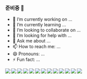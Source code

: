 ### 준비중 👋

- 🔭 I’m currently working on ...
- 🌱 I’m currently learning ...
- 👯 I’m looking to collaborate on ...
- 🤔 I’m looking for help with ...
- 💬 Ask me about ...
- 📫 How to reach me: ...
- 😄 Pronouns: ...
- ⚡ Fun fact: ...

<img src="https://img.shields.io/badge/HTML-E34F26?style=float-square&logo=HTML5&logoColor=white" align='left'/>
<img src="https://img.shields.io/badge/CSS-1572B6?style=float-square&logo=HTML5&logoColor=white" align='left'/>
<img src="https://img.shields.io/badge/JS-F7DF1E?style=float-square&logo=JavaScript&logoColor=white" align='left'/>
<img src="https://img.shields.io/badge/jQuery-0769AD?style=float-square&logo=jQuery&logoColor=white" align='left'/>
<img src="https://img.shields.io/badge/Bootstrap-7952B3?style=float-square&logo=Bootstrap&logoColor=white" align='left'/>
<img src="https://img.shields.io/badge/-A8B9CC?style=float-square&logo=C&logoColor=white" align='left'/>
<img src="https://img.shields.io/badge/C++-00599C?style=float-square&logo=C++&logoColor=white" align='left'/>
<img src="https://img.shields.io/badge/Java-007396?style=float-square&logo=Java&logoColor=white" align='left'/>
<img src="https://img.shields.io/badge/Python-3776AB?style=float-square&logo=Python&logoColor=white" align='left'/>
<img src="https://img.shields.io/badge/Spring-6DB33F?style=float-square&logo=Spring&logoColor=white" align='left'/>
<img src="https://img.shields.io/badge/Oracle-F80000?style=float-square&logo=Oracle&logoColor=white" align='left'/>   
<img src="https://img.shields.io/badge/MySQL-4479A1?style=float-square&logo=MySQL&logoColor=white" align='left'/>
<img src="https://img.shields.io/badge/Linux-FCC624?style=float-square&logo=Linux&logoColor=black" align='left'/>






